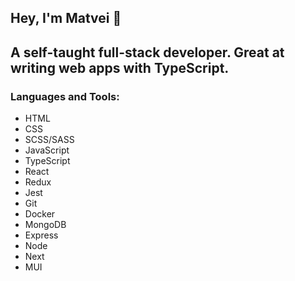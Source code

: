 <h2>Hey, I'm Matvei 👋 </h2>
<h2>A self-taught full-stack developer. Great at writing web apps with TypeScript.</h2>
<h3 align="left">Languages and Tools:</h3>
<ul>
  <li>HTML</li>
  <li>CSS</li>
  <li>SCSS/SASS</li>
  <li>JavaScript</li>
  <li>TypeScript</li>
  <li>React</li>
  <li>Redux</li>
  <li>Jest</li>
  <li>Git</li>
  <li>Docker</li>
  <li>MongoDB</li>
  <li>Express</li>
  <li>Node</li>
  <li>Next</li>
  <li>MUI</li>
</ul>
